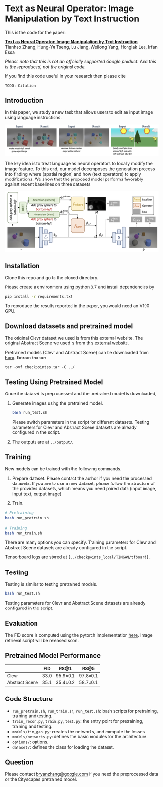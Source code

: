 # Text as Neural Operator: Image Manipulation by Text Instruction

This is the code for the paper:

**<a href="about:blank">Text as Neural Operator: Image Manipulation by Text Instruction
</a>**
<br>
Tianhao Zhang, Hung-Yu Tseng, Lu Jiang, Weilong Yang, Honglak Lee, Irfan Essa
<br>


*Please note that this is not an officially supported Google product.* And *this is the reproduced, not the original code.*

If you find this code useful in your research then please cite

```
TODO: Citation
```

## Introduction
In this paper, we study a new task that allows users to edit an input image using
language instructions.

![Problem Overview](images/teaser_sm.png)

The key idea is to treat language as neural operators to locally modify the image feature.
To this end, our model decomposes the generation process into finding where (spatial region)
and how (text operators) to apply modifications. We show that the proposed model performs
favorably against recent baselines on three datasets.

![Method](images/overview.png)

## Installation

Clone this repo and go to the cloned directory.

Please create a environment using python 3.7 and install dependencies by
```bash
pip install -r requirements.txt
```

To reproduce the results reported in the paper, you would need an V100 GPU.

## Download datasets and pretrained model
The original Clevr dataset we used is from this [external website](https://github.com/google/tirg). The original Abstract Scene we used is from this [external website](https://github.com/Maluuba/GeNeVA_datasets/).

Pretrained models (Clevr and Abstract Scene) can be downloaded
from [here](https://storage.googleapis.com/tim-gan-paper/checkpoints.tar). Extract the tar:
```
tar -xvf checkpointss.tar -C ../
```

## Testing Using Pretrained Model

Once the dataset is preprocessed and the pretrained model is downloaded,

1. Generate images using the pretrained model.
    ```bash
    bash run_test.sh
    ```
    Please switch parameters in the script for different datasets. Testing parameters for Clevr and Abstract Scene datasets are already configured in the script.

2. The outputs are at `../output/`.

## Training

New models can be trained with the following commands.

1. Prepare dataset. Please contact the author if you need the processed datasets.
If you are to use a new dataset, please follow the structure of the provided
datasets, which means you need paired data (input image, input text, output image)

2. Train.

```bash
# Pretraining
bash run_pretrain.sh

# Training
bash run_train.sh
```

There are many options you can specify. Training parameters for Clevr and Abstract Scene datasets are already configured in the script.

Tensorboard logs are stored at `[../checkpoints_local/TIMGAN/tfboard]`.

## Testing

Testing is similar to testing pretrained models.

```bash
bash run_test.sh
```
Testing parameters for Clevr and Abstract Scene datasets are already configured in the script.

## Evaluation

The FID score is computed using the pytorch implementation [here](https://github.com/mseitzer/pytorch-fid).
Image retrieval script will be released soon.

## Pretrained Model Performance

|                | FID  | RS@1     | RS@5     |
|----------------|------|----------|----------|
| Clevr          | 33.0 | 95.9±0.1 | 97.8±0.1 |
| Abstract Scene | 35.1 | 35.4±0.2 | 58.7±0.1 |

## Code Structure

- `run_pretrain.sh`, `run_train.sh`, `run_test.sh`: bash scripts for pretraining, training and testing.
- `train_recon.py`, `train.py`, `test.py`: the entry point for pretraining, training and testing.
- `models/tim_gan.py`: creates the networks, and compute the losses.
- `models/networks.py`: defines the basic modules for the architecture.
- `options/`: options.
- `dataset/`: defines the class for loading the dataset.

## Question
Please contact bryanzhang@google.com if you need the preprocessed data or the Cityscapes pretrained model.
